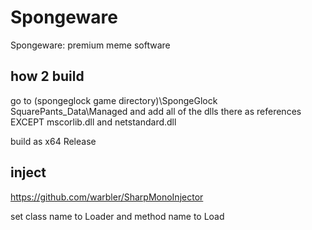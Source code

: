 # Spongeware
Spongeware: premium meme software

## how 2 build
go to (spongeglock game directory)\SpongeGlock SquarePants_Data\Managed and add all of the dlls there as references EXCEPT mscorlib.dll and netstandard.dll

build as x64 Release

## inject
https://github.com/warbler/SharpMonoInjector

set class name to Loader and method name to Load
